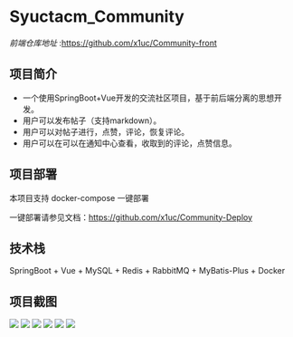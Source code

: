 # Syuctacm_Community
*前端仓库地址* :https://github.com/x1uc/Community-front
## 项目简介
- 一个使用SpringBoot+Vue开发的交流社区项目，基于前后端分离的思想开发。
- 用户可以发布帖子（支持markdown）。
- 用户可以对帖子进行，点赞，评论，恢复评论。
- 用户可以在可以在通知中心查看，收取到的评论，点赞信息。
## 项目部署
本项目支持 docker-compose 一键部署

一键部署请参见文档：https://github.com/x1uc/Community-Deploy

## 技术栈
SpringBoot + Vue + MySQL + Redis + RabbitMQ + MyBatis-Plus + Docker

## 项目截图
![](https://pic.imgdb.cn/item/65857400c458853aef207bea.jpg)
![](https://pic.imgdb.cn/item/6585714cc458853aef143237.jpg)
![](https://pic.imgdb.cn/item/65857293c458853aef19f0cc.jpg)
![](https://pic.imgdb.cn/item/6585747bc458853aef227a85.jpg)
![](https://pic.imgdb.cn/item/65857368c458853aef1dbe91.jpg)
![](https://pic.imgdb.cn/item/65857335c458853aef1cefef.jpg)
